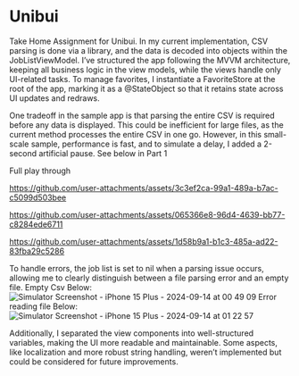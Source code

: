 # Unibui

Take Home Assignment for Unibui. 
In my current implementation, CSV parsing is done via a library, and the data is decoded into objects within the JobListViewModel. I’ve structured the app following the MVVM architecture, keeping all business logic in the view models, while the views handle only UI-related tasks. To manage favorites, I instantiate a FavoriteStore at the root of the app, marking it as a @StateObject so that it retains state across UI updates and redraws.

One tradeoff in the sample app is that parsing the entire CSV is required before any data is displayed. This could be inefficient for large files, as the current method processes the entire CSV in one go. However, in this small-scale sample, performance is fast, and to simulate a delay, I added a 2-second artificial pause. See below in Part 1



Full play through 


https://github.com/user-attachments/assets/3c3ef2ca-99a1-489a-b7ac-c5099d503bee

https://github.com/user-attachments/assets/065366e8-96d4-4639-bb77-c8284ede6711

https://github.com/user-attachments/assets/1d58b9a1-b1c3-485a-ad22-83fba29c5286

To handle errors, the job list is set to nil when a parsing issue occurs, allowing me to clearly distinguish between a file parsing error and an empty file. 
Empty Csv Below:
![Simulator Screenshot - iPhone 15 Plus - 2024-09-14 at 00 49 09](https://github.com/user-attachments/assets/bfcfc2b8-143b-46a2-88ee-d17b6b6ed718)
Error reading file Below: 
![Simulator Screenshot - iPhone 15 Plus - 2024-09-14 at 01 22 57](https://github.com/user-attachments/assets/d9e71d62-9682-444a-b5d2-64a2219c210d)


Additionally, I separated the view components into well-structured variables, making the UI more readable and maintainable. Some aspects, like localization and more robust string handling, weren’t implemented but could be considered for future improvements.
 
